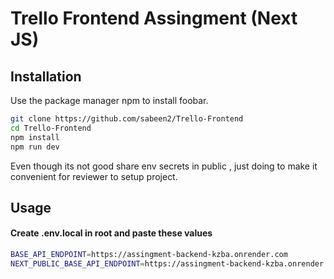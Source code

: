 # Trello Frontend Assingment (Next JS)

## Installation

Use the package manager npm to install foobar.

```bash
git clone https://github.com/sabeen2/Trello-Frontend 
cd Trello-Frontend
npm install 
npm run dev
```

Even though its not good share env secrets in public , just doing to make it convenient for reviewer to setup project. 
## Usage 
#### Create .env.local in root and paste these values

```bash
BASE_API_ENDPOINT=https://assingment-backend-kzba.onrender.com
NEXT_PUBLIC_BASE_API_ENDPOINT=https://assingment-backend-kzba.onrender.com
```



